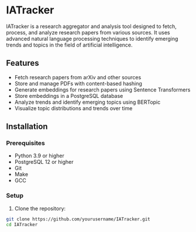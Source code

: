 # IATracker
IATracker is a research aggregator and analysis tool designed to fetch, process, and analyze research papers from various sources. It uses advanced natural language processing techniques to identify emerging trends and topics in the field of artificial intelligence.

## Features

- Fetch research papers from arXiv and other sources
- Store and manage PDFs with content-based hashing
- Generate embeddings for research papers using Sentence Transformers
- Store embeddings in a PostgreSQL database
- Analyze trends and identify emerging topics using BERTopic
- Visualize topic distributions and trends over time

## Installation

### Prerequisites

- Python 3.9 or higher
- PostgreSQL 12 or higher
- Git
- Make
- GCC

### Setup

1. Clone the repository:

```sh
git clone https://github.com/yourusername/IATracker.git
cd IATracker